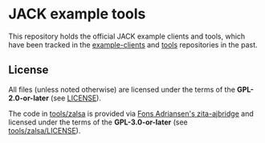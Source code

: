 # JACK example tools

This repository holds the official JACK example clients and tools, which have
been tracked in the
[example-clients](https://github.com/jackaudio/example-clients) and
[tools](https://github.com/jackaudio/tools) repositories in the past.

## License

All files (unless noted otherwise) are licensed under the terms of the
**GPL-2.0-or-later** (see [LICENSE](LICENSE)).

The code in [tools/zalsa](tools/zalsa) is provided via [Fons Adriansen's
zita-ajbridge](https://kokkinizita.linuxaudio.org/linuxaudio/zita-ajbridge-doc/quickguide.html)
and licensed under the terms of the **GPL-3.0-or-later** (see
[tools/zalsa/LICENSE](tools/zalsa/LICENSE)).
